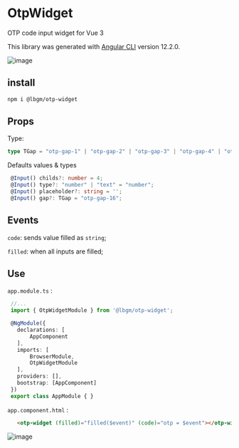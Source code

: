 # OtpWidget
OTP code input widget for Vue 3

This library was generated with [Angular CLI](https://github.com/angular/angular-cli) version 12.2.0.

![image](https://user-images.githubusercontent.com/92580505/212340376-892b9ee4-1cd3-4e38-bd2b-eed867c50221.png)

## install
```sh
npm i @lbgm/otp-widget
```

## Props
  Type:
   ```ts
   type TGap = "otp-gap-1" | "otp-gap-2" | "otp-gap-3" | "otp-gap-4" | "otp-gap-5" | "otp-gap-6" | "otp-gap-7" | "otp-gap-8" | "otp-gap-9" | "otp-gap-10" | "otp-gap-11" | "otp-gap-12" | "otp-gap-13" | "otp-gap-14" | "otp-gap-15" | "otp-gap-16" | "otp-gap-17" | "otp-gap-18" | "otp-gap-19" | "otp-gap-20" | "otp-gap-21" | "otp-gap-22" | "otp-gap-23" | "otp-gap-24" | "otp-gap-25" | "otp-gap-26" | "otp-gap-27" | "otp-gap-28" | "otp-gap-29" | "otp-gap-30" | "otp-gap-31" | "otp-gap-32" | "otp-gap-33" | "otp-gap-34" | "otp-gap-35" | "otp-gap-36" | "otp-gap-37" | "otp-gap-38" | "otp-gap-39" | "otp-gap-40" | "otp-gap-41" | "otp-gap-42" | "otp-gap-43" | "otp-gap-44" | "otp-gap-45" | "otp-gap-46" | "otp-gap-47" | "otp-gap-48";
   ```
   Defaults values & types
   ```ts
    @Input() childs?: number = 4;
    @Input() type?: "number" | "text" = "number";
    @Input() placeholder?: string = '';
    @Input() gap?: TGap = "otp-gap-16";
   ```

 ## Events
 `code`: sends value filled as `string`;

 `filled`: when all inputs are filled;

## Use
 `app.module.ts` :
 ```ts
  //...
  import { OtpWidgetModule } from '@lbgm/otp-widget';

  @NgModule({
    declarations: [
        AppComponent
    ],
    imports: [
        BrowserModule,
        OtpWidgetModule
    ],
    providers: [],
    bootstrap: [AppComponent]
  })
  export class AppModule { }
 ```

 `app.component.html` :
 ```html
    <otp-widget (filled)="filled($event)" (code)="otp = $event"></otp-widget>
 ```

 ![image](https://user-images.githubusercontent.com/92580505/212340494-fa18c90b-cb68-4813-817d-e188343719e4.png)
